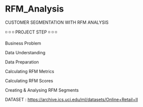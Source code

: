# RFM_Analysis

CUSTOMER SEGMENTATION WITH RFM ANALYSIS


◽ ◽ ◽ PROJECT STEP  ◽ ◽ ◽

Business Problem

Data Understanding

Data Preparation

Calculating RFM Metrics

Calculating RFM Scores

Creating & Analysing RFM Segments

DATASET : https://archive.ics.uci.edu/ml/datasets/Online+Retail+II
